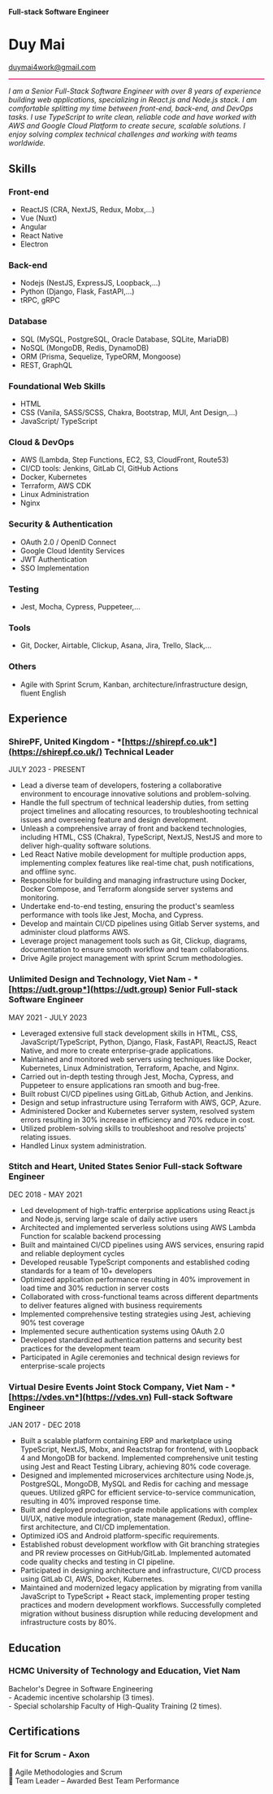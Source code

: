 **Full-stack Software Engineer**

# **Duy Mai**

duymai4work@gmail.com

![][image1]

*I am a Senior Full-Stack Software Engineer with over 8 years of experience building web applications, specializing in React.js and Node.js stack. I am comfortable splitting my time between front-end, back-end, and DevOps tasks. I use TypeScript to write clean, reliable code and have worked with AWS and Google Cloud Platform to create secure, scalable solutions. I enjoy solving complex technical challenges and working with teams worldwide.*

## **Skills**

### **Front-end**

* ReactJS (CRA, NextJS, Redux, Mobx,...)  
* Vue (Nuxt)  
* Angular  
* React Native  
* Electron

### **Back-end**

* Nodejs (NestJS, ExpressJS, Loopback,...)  
* Python (Django, Flask, FastAPI,...)  
* tRPC, gRPC

### **Database**

* SQL (MySQL, PostgreSQL, Oracle Database, SQLite, MariaDB)  
* NoSQL (MongoDB, Redis, DynamoDB)  
* ORM (Prisma, Sequelize, TypeORM, Mongoose)  
* REST, GraphQL

### **Foundational Web Skills**

* HTML  
* CSS (Vanila, SASS/SCSS, Chakra, Bootstrap, MUI, Ant Design,...)  
* JavaScript/ TypeScript

### **Cloud & DevOps**

* AWS (Lambda, Step Functions, EC2, S3, CloudFront, Route53)  
* CI/CD tools: Jenkins, GitLab CI, GitHub Actions  
* Docker, Kubernetes  
* Terraform, AWS CDK  
* Linux Administration  
* Nginx

### **Security & Authentication**

* OAuth 2.0 / OpenID Connect  
* Google Cloud Identity Services  
* JWT Authentication  
* SSO Implementation

### **Testing**

* Jest, Mocha, Cypress, Puppeteer,...

### **Tools**

* Git, Docker, Airtable, Clickup, Asana, Jira, Trello, Slack,...

### **Others**

* Agile with Sprint Scrum, Kanban, architecture/infrastructure design, fluent English

## 

## **Experience**

### **ShirePF, United Kingdom \-** *[https://shirepf.co.uk*](https://shirepf.co.uk/) Technical Leader

JULY 2023 \- PRESENT

* Lead a diverse team of developers, fostering a collaborative environment to encourage innovative solutions and problem-solving.  
* Handle the full spectrum of technical leadership duties, from setting project timelines and allocating resources, to troubleshooting technical issues and overseeing feature and design development.  
* Unleash a comprehensive array of front and backend technologies, including HTML, CSS (Chakra), TypeScript, NextJS, NestJS and more to deliver high-quality software solutions.  
* Led React Native mobile development for multiple production apps, implementing complex features like real-time chat, push notifications, and offline sync.  
* Responsible for building and managing infrastructure using Docker, Docker Compose, and Terraform alongside server systems and monitoring.  
* Undertake end-to-end testing, ensuring the product's seamless performance with tools like Jest, Mocha, and Cypress.  
* Develop and maintain CI/CD pipelines using Gitlab Server systems, and administer cloud platforms AWS.  
* Leverage project management tools such as Git, Clickup, diagrams, documentation to ensure smooth workflow and team collaborations.  
* Drive Agile project management with sprint Scrum methodologies.

### **Unlimited Design and Technology, Viet Nam \-** *[https://udt.group*](https://udt.group)  Senior Full-stack Software Engineer

MAY 2021 \- JULY 2023

* Leveraged extensive full stack development skills in HTML, CSS, JavaScript/TypeScript, Python, Django, Flask, FastAPI, ReactJS, React Native, and more to create enterprise-grade applications.  
* Maintained and monitored web servers using techniques like Docker, Kubernetes, Linux Administration, Terraform, Apache, and Nginx.  
* Carried out in-depth testing through Jest, Mocha, Cypress, and Puppeteer to ensure applications ran smooth and bug-free.  
* Built robust CI/CD pipelines using GitLab, Github Action, and Jenkins.  
* Design and setup infrastructure using Terraform with AWS, GCP, Azure.  
* Administered Docker and Kubernetes server system, resolved system errors resulting in 30% increase in efficiency and 70% reduce in cost.  
* Utilized problem-solving skills to troubleshoot and resolve projects' relating issues.  
* Handled Linux system administration.

### **Stitch and Heart, United States** Senior Full-stack Software Engineer

DEC 2018 \- MAY 2021

* Led development of high-traffic enterprise applications using React.js and Node.js, serving large scale of daily active users  
* Architected and implemented serverless solutions using AWS Lambda Function for scalable backend processing  
* Built and maintained CI/CD pipelines using AWS services, ensuring rapid and reliable deployment cycles  
* Developed reusable TypeScript components and established coding standards for a team of 10+ developers  
* Optimized application performance resulting in 40% improvement in load time and 30% reduction in server costs  
* Collaborated with cross-functional teams across different departments to deliver features aligned with business requirements  
* Implemented comprehensive testing strategies using Jest, achieving 90% test coverage  
* Implemented secure authentication systems using OAuth 2.0  
* Developed standardized authentication patterns and security best practices for the development team  
* Participated in Agile ceremonies and technical design reviews for enterprise-scale projects

### **Virtual Desire Events Joint Stock Company, Viet Nam \-** *[https://vdes.vn*](https://vdes.vn)  Full-stack Software Engineer

JAN 2017 \- DEC 2018

* Built a scalable platform containing ERP and marketplace using TypeScript, NextJS, Mobx, and Reactstrap for frontend, with Loopback 4 and MongoDB for backend. Implemented comprehensive unit testing using Jest and React Testing Library, achieving 80% code coverage.  
* Designed and implemented microservices architecture using Node.js, PostgreSQL, MongoDB, MySQL and Redis for caching and message queues. Utilized gRPC for efficient service-to-service communication, resulting in 40% improved response time.  
* Built and deployed production-grade mobile applications with complex UI/UX, native module integration, state management (Redux), offline-first architecture, and CI/CD implementation.  
* Optimized iOS and Android platform-specific requirements.  
* Established robust development workflow with Git branching strategies and PR review processes on GitHub/GitLab. Implemented automated code quality checks and testing in CI pipeline.  
* Participated in designing architecture and infrastructure, CI/CD process using GitLab CI, AWS, Docker, Kubernetes.  
* Maintained and modernized legacy application by migrating from vanilla JavaScript to TypeScript \+ React stack, implementing proper testing practices and modern development workflows. Successfully completed migration without business disruption while reducing development and infrastructure costs by 80%.

## 

## **Education**

### **HCMC University of Technology and Education, Viet Nam**

Bachelor's Degree in Software Engineering  
\- Academic incentive scholarship (3 times).  
\- Special scholarship Faculty of High-Quality Training (2 times).

## **Certifications**

### **Fit for Scrum \- Axon**

🔖 Agile Methodologies and Scrum  
🏅 Team Leader – Awarded Best Team Performance

[image1]: <data:image/png;base64,iVBORw0KGgoAAAANSUhEUgAAAlIAAAADCAIAAADX8HZfAAAAKklEQVR4Xu3VQREAAAQAQbXEU1YOATRgZ/Z1BS46CwCeiJ0A4CrbA+CRAWx9UGZt6LJpAAAAAElFTkSuQmCC>